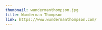 ```yaml
---
thumbnail: wundermanthompson.jpg
title: Wunderman Thompson
link: https://www.wundermanthompson.com/
---
```

